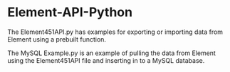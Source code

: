 # Element-API-Python
The Element451API.py has examples for exporting or importing data from Element using a prebuilt function. 

The MySQL Example.py is an example of pulling the data from Element using the Element451API file and inserting in to a MySQL database. 
